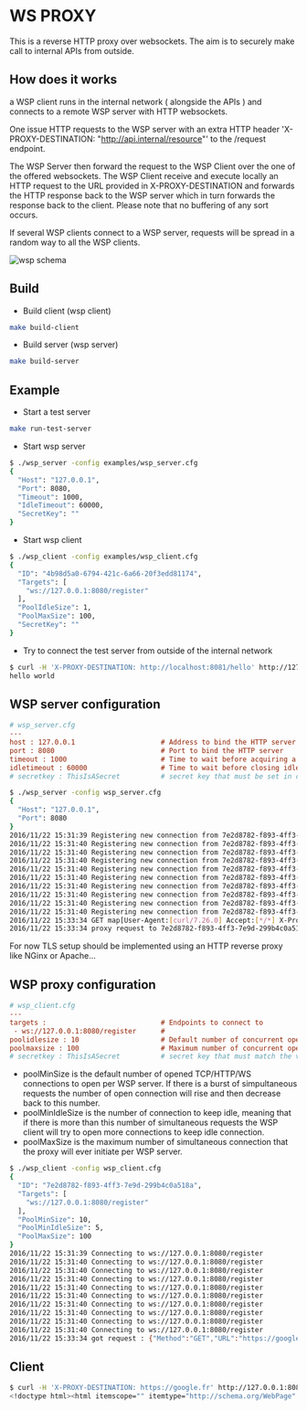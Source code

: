 WS PROXY
========

This is a reverse HTTP proxy over websockets.
The aim is to securely make call to internal APIs from outside.

How does it works
-----------------

a WSP client runs in the internal network ( alongside the APIs )
and connects to a remote WSP server with HTTP websockets.

One issue HTTP requests to the WSP server with an extra
HTTP header 'X-PROXY-DESTINATION: "http://api.internal/resource"'
to the /request endpoint.

The WSP Server then forward the request to the WSP Client over the
one of the offered websockets. The WSP Client receive and execute
locally an HTTP request to the URL provided in X-PROXY-DESTINATION
and forwards the HTTP response back to the WSP server which in turn
forwards the response back to the client. Please note that no
buffering of any sort occurs.

If several WSP clients connect to a WSP server, requests will be spread
in a random way to all the WSP clients.

![wsp schema](https://cloud.githubusercontent.com/assets/6413246/24397653/3f2e4b30-13a7-11e7-820b-cde6e784382f.png)

Build
-----

- Build client (wsp client)

```bash
make build-client
```

- Build server (wsp server)

```bash
make build-server
```

Example
-------

- Start a test server

```bash
make run-test-server 
```

- Start wsp server

```bash
$ ./wsp_server -config examples/wsp_server.cfg
{
  "Host": "127.0.0.1",
  "Port": 8080,
  "Timeout": 1000,
  "IdleTimeout": 60000,
  "SecretKey": ""
}
```

- Start wsp client

```bash
$ ./wsp_client -config examples/wsp_client.cfg
{
  "ID": "4b98d5a0-6794-421c-6a66-20f3edd81174",
  "Targets": [
    "ws://127.0.0.1:8080/register"
  ],
  "PoolIdleSize": 1,
  "PoolMaxSize": 100,
  "SecretKey": ""
}
```

- Try to connect the test server from outside of the internal network

```bash
$ curl -H 'X-PROXY-DESTINATION: http://localhost:8081/hello' http://127.0.0.1:8080/request
hello world
```

WSP server configuration
------------------------

```cfg
# wsp_server.cfg
---
host : 127.0.0.1                     # Address to bind the HTTP server
port : 8080                          # Port to bind the HTTP server
timeout : 1000                       # Time to wait before acquiring a WS connection to forward the request (milliseconds)
idletimeout : 60000                  # Time to wait before closing idle connection when there is enough idle connections (milliseconds)
# secretkey : ThisIsASecret          # secret key that must be set in clients configuration
```

```bash
$ ./wsp_server -config wsp_server.cfg
{
  "Host": "127.0.0.1",
  "Port": 8080
}
2016/11/22 15:31:39 Registering new connection from 7e2d8782-f893-4ff3-7e9d-299b4c0a518a
2016/11/22 15:31:40 Registering new connection from 7e2d8782-f893-4ff3-7e9d-299b4c0a518a
2016/11/22 15:31:40 Registering new connection from 7e2d8782-f893-4ff3-7e9d-299b4c0a518a
2016/11/22 15:31:40 Registering new connection from 7e2d8782-f893-4ff3-7e9d-299b4c0a518a
2016/11/22 15:31:40 Registering new connection from 7e2d8782-f893-4ff3-7e9d-299b4c0a518a
2016/11/22 15:31:40 Registering new connection from 7e2d8782-f893-4ff3-7e9d-299b4c0a518a
2016/11/22 15:31:40 Registering new connection from 7e2d8782-f893-4ff3-7e9d-299b4c0a518a
2016/11/22 15:31:40 Registering new connection from 7e2d8782-f893-4ff3-7e9d-299b4c0a518a
2016/11/22 15:31:40 Registering new connection from 7e2d8782-f893-4ff3-7e9d-299b4c0a518a
2016/11/22 15:31:40 Registering new connection from 7e2d8782-f893-4ff3-7e9d-299b4c0a518a
2016/11/22 15:33:34 GET map[User-Agent:[curl/7.26.0] Accept:[*/*] X-Proxy-Destination:[https://google.fr]]
2016/11/22 15:33:34 proxy request to 7e2d8782-f893-4ff3-7e9d-299b4c0a518a
```

For now TLS setup should be implemented using an HTTP reverse proxy
like NGinx or Apache...

WSP proxy configuration
-----------------------

```cfg
# wsp_client.cfg
---
targets :                            # Endpoints to connect to
 - ws://127.0.0.1:8080/register      #
poolidlesize : 10                    # Default number of concurrent open (TCP) connections to keep idle per WSP server
poolmaxsize : 100                    # Maximum number of concurrent open (TCP) connections per WSP server
# secretkey : ThisIsASecret          # secret key that must match the value set in servers configuration
```

- poolMinSize is the default number of opened TCP/HTTP/WS connections
 to open per WSP server. If there is a burst of simpultaneous requests
 the number of open connection will rise and then decrease back to this
 number.
- poolMinIdleSize is the number of connection to keep idle, meaning
 that if there is more than this number of simultaneous requests the
 WSP client will try to open more connections to keep idle connection.
- poolMaxSize is the maximum number of simultaneous connection that
 the proxy will ever initiate per WSP server.

```bash
$ ./wsp_client -config wsp_client.cfg
{
  "ID": "7e2d8782-f893-4ff3-7e9d-299b4c0a518a",
  "Targets": [
    "ws://127.0.0.1:8080/register"
  ],
  "PoolMinSize": 10,
  "PoolMinIdleSize": 5,
  "PoolMaxSize": 100
}
2016/11/22 15:31:39 Connecting to ws://127.0.0.1:8080/register
2016/11/22 15:31:40 Connecting to ws://127.0.0.1:8080/register
2016/11/22 15:31:40 Connecting to ws://127.0.0.1:8080/register
2016/11/22 15:31:40 Connecting to ws://127.0.0.1:8080/register
2016/11/22 15:31:40 Connecting to ws://127.0.0.1:8080/register
2016/11/22 15:31:40 Connecting to ws://127.0.0.1:8080/register
2016/11/22 15:31:40 Connecting to ws://127.0.0.1:8080/register
2016/11/22 15:31:40 Connecting to ws://127.0.0.1:8080/register
2016/11/22 15:31:40 Connecting to ws://127.0.0.1:8080/register
2016/11/22 15:31:40 Connecting to ws://127.0.0.1:8080/register
2016/11/22 15:33:34 got request : {"Method":"GET","URL":"https://google.fr","Header":{"Accept":["*/*"],"User-Agent":["curl/7.26.0"],"X-Proxy-Destination":["https://google.fr"]},"ContentLength":0}
```

Client
------

```bash
$ curl -H 'X-PROXY-DESTINATION: https://google.fr' http://127.0.0.1:8080/request
<!doctype html><html itemscope="" itemtype="http://schema.org/WebPage" lang="fr"><head><meta content="text/html; charset=UTF-8" http-equiv="Content-Type"><meta content="/images/branding/googleg/1x/googleg_standard_color_128dp.png" it...
```
